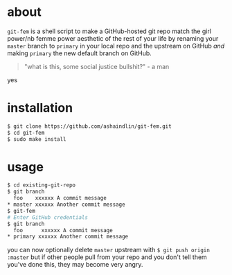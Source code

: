 # about

`git-fem` is a shell script to make a GitHub-hosted git repo match the girl power/nb femme power aesthetic of the rest of your life by renaming your `master` branch to `primary` in your local repo and the upstream on GitHub *and* making `primary` the new default branch on GitHub.

> "what is this, some social justice bullshit?" - a man

yes

# installation

``` bash
$ git clone https://github.com/ashaindlin/git-fem.git
$ cd git-fem
$ sudo make install
```

# usage

``` bash
$ cd existing-git-repo
$ git branch
  foo    xxxxxx A commit message
* master xxxxxx Another commit message
$ git-fem
# Enter GitHub credentials
$ git branch
  foo      xxxxxx A commit message
* primary xxxxxx Another commit message
```

you can now optionally delete `master` upstream with `$ git push origin :master` but if other people pull from your repo and you don't tell them you've done this, they may become very angry.
